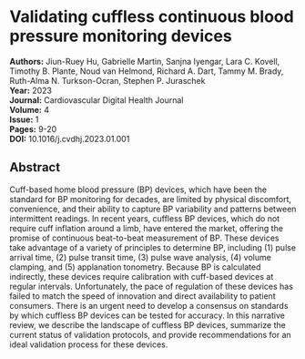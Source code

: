 # Validating cuffless continuous blood pressure monitoring devices

**Authors:** Jiun-Ruey Hu, Gabrielle Martin, Sanjna Iyengar, Lara C. Kovell, Timothy B. Plante, Noud van Helmond, Richard A. Dart, Tammy M. Brady, Ruth-Alma N. Turkson-Ocran, Stephen P. Juraschek  
**Year:** 2023  
**Journal:** Cardiovascular Digital Health Journal  
**Volume:** 4  
**Issue:** 1  
**Pages:** 9-20  
**DOI:** 10.1016/j.cvdhj.2023.01.001  

## Abstract
Cuff-based home blood pressure (BP) devices, which have been the standard for BP monitoring for decades, are limited by physical discomfort, convenience, and their ability to capture BP variability and patterns between intermittent readings. In recent years, cuffless BP devices, which do not require cuff inflation around a limb, have entered the market, offering the promise of continuous beat-to-beat measurement of BP. These devices take advantage of a variety of principles to determine BP, including (1) pulse arrival time, (2) pulse transit time, (3) pulse wave analysis, (4) volume clamping, and (5) applanation tonometry. Because BP is calculated indirectly, these devices require calibration with cuff-based devices at regular intervals. Unfortunately, the pace of regulation of these devices has failed to match the speed of innovation and direct availability to patient consumers. There is an urgent need to develop a consensus on standards by which cuffless BP devices can be tested for accuracy. In this narrative review, we describe the landscape of cuffless BP devices, summarize the current status of validation protocols, and provide recommendations for an ideal validation process for these devices.

